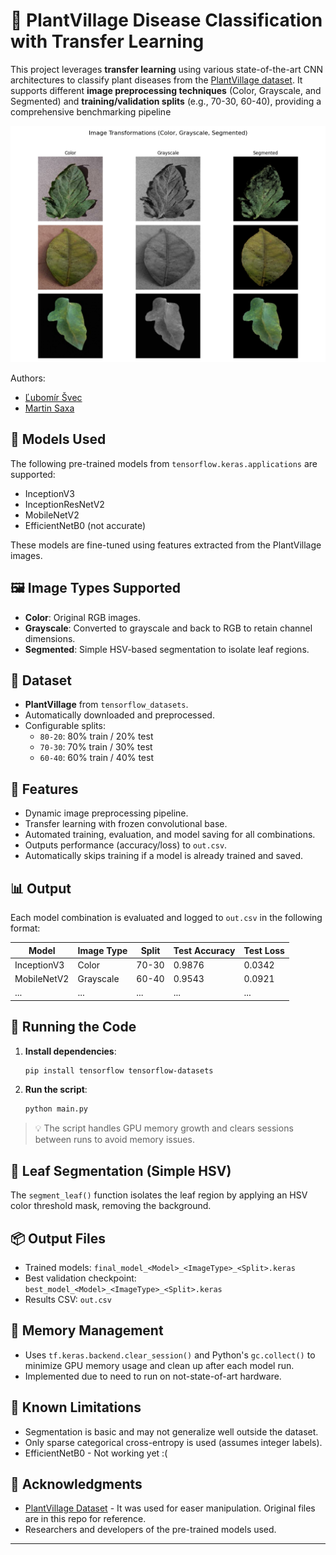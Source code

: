 # 🌿 PlantVillage Disease Classification with Transfer Learning

This project leverages **transfer learning** using various state-of-the-art CNN architectures to classify plant diseases from the [PlantVillage dataset](https://www.kaggle.com/datasets/emmarex/plantdisease). It supports different **image preprocessing techniques** (Color, Grayscale, and Segmented) and **training/validation splits** (e.g., 70-30, 60-40), providing a comprehensive benchmarking pipeline

![tranformations](/transformations.png)

Authors:
 - [Ľubomír Švec](mailto:lubomir.svec@student.tuke.sk)
 - [Martin Saxa](mailto:martin.saxa@student.tuke.sk)

## 🚀 Models Used
The following pre-trained models from `tensorflow.keras.applications` are supported:
- InceptionV3
- InceptionResNetV2
- MobileNetV2
- EfficientNetB0 (not accurate)

These models are fine-tuned using features extracted from the PlantVillage images.

## 🖼️ Image Types Supported
- **Color**: Original RGB images.
- **Grayscale**: Converted to grayscale and back to RGB to retain channel dimensions.
- **Segmented**: Simple HSV-based segmentation to isolate leaf regions.

## 📁 Dataset
- **PlantVillage** from `tensorflow_datasets`.
- Automatically downloaded and preprocessed.
- Configurable splits:
  - `80-20`: 80% train / 20% test
  - `70-30`: 70% train / 30% test
  - `60-40`: 60% train / 40% test

## 🧠 Features
- Dynamic image preprocessing pipeline.
- Transfer learning with frozen convolutional base.
- Automated training, evaluation, and model saving for all combinations.
- Outputs performance (accuracy/loss) to `out.csv`.
- Automatically skips training if a model is already trained and saved.

## 📊 Output
Each model combination is evaluated and logged to `out.csv` in the following format:

| Model           | Image Type | Split   | Test Accuracy | Test Loss |
|----------------|------------|---------|----------------|-----------|
| InceptionV3     | Color      | 70-30   | 0.9876         | 0.0342    |
| MobileNetV2     | Grayscale  | 60-40   | 0.9543         | 0.0921    |
| ...             | ...        | ...     | ...            | ...       |

## 🧪 Running the Code

1. **Install dependencies**:
   ```bash
   pip install tensorflow tensorflow-datasets
   ```

2. **Run the script**:
   ```bash
   python main.py
   ```

> 💡 The script handles GPU memory growth and clears sessions between runs to avoid memory issues.

## 🧼 Leaf Segmentation (Simple HSV)
The `segment_leaf()` function isolates the leaf region by applying an HSV color threshold mask, removing the background.

## 📦 Output Files
- Trained models: `final_model_<Model>_<ImageType>_<Split>.keras`
- Best validation checkpoint: `best_model_<Model>_<ImageType>_<Split>.keras`
- Results CSV: `out.csv`

## 🧹 Memory Management
- Uses `tf.keras.backend.clear_session()` and Python's `gc.collect()` to minimize GPU memory usage and clean up after each model run.
- Implemented due to need to run on not-state-of-art hardware.

## 📍 Known Limitations
- Segmentation is basic and may not generalize well outside the dataset.
- Only sparse categorical cross-entropy is used (assumes integer labels).
- EfficientNetB0 - Not working yet :(

## 🙌 Acknowledgments
- [PlantVillage Dataset](https://www.tensorflow.org/datasets/catalog/plant_village) - It was used for easer manipulation. Original files
are in this repo for reference.
- Researchers and developers of the pre-trained models used.
---

